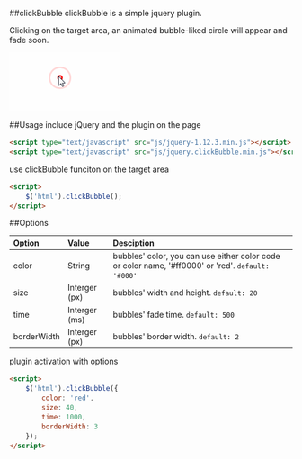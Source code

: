##clickBubble
clickBubble is a simple jquery plugin.

Clicking on the target area, an animated bubble-liked circle will appear and fade soon.

![](images/sample.gif)

##Usage
include jQuery and the plugin on the page

```html
<script type="text/javascript" src="js/jquery-1.12.3.min.js"></script>
<script type="text/javascript" src="js/jquery.clickBubble.min.js"></script>
```

use clickBubble funciton on the target area

```html
<script>
	$('html').clickBubble();
</script>
```

##Options

| Option        | Value           | Desciption  |
| :------------- |:-------------| :-----|
| color | String | bubbles' color, you can use either color code or color name, '#ff0000' or 'red'. `default: '#000'` |
| size | Interger (px) | bubbles' width and height. `default: 20` |
| time | Interger (ms) | bubbles' fade time. `default: 500` |
| borderWidth | Interger (px) | bubbles' border width. `default: 2` |

plugin activation with options

```html
<script>
	$('html').clickBubble({
		color: 'red',
		size: 40,
		time: 1000,
		borderWidth: 3
	});
</script>
```

